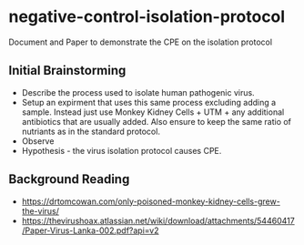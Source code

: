 # negative-control-isolation-protocol

Document and Paper to demonstrate the CPE on the isolation protocol

## Initial Brainstorming

* Describe the process used to isolate human pathogenic virus.
* Setup an expirment that uses this same process excluding adding a sample.  Instead just use Monkey Kidney Cells + UTM + any additional antibiotics that are usually added.  Also ensure to keep the same ratio of nutriants as in the standard protocol.
* Observe
* Hypothesis - the virus isolation protocol causes CPE.


## Background Reading

* https://drtomcowan.com/only-poisoned-monkey-kidney-cells-grew-the-virus/
* https://thevirushoax.atlassian.net/wiki/download/attachments/54460417/Paper-Virus-Lanka-002.pdf?api=v2
